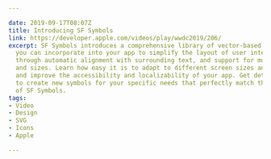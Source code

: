 ```yaml
---

date: 2019-09-17T08:07Z
title: Introducing SF Symbols
link: https://developer.apple.com/videos/play/wwdc2019/206/
excerpt: SF Symbols introduces a comprehensive library of vector-based symbols that
  you can incorporate into your app to simplify the layout of user interface elements
  through automatic alignment with surrounding text, and support for multiple weights
  and sizes. Learn how easy it is to adapt to different screen sizes and layouts,
  and improve the accessibility and localizability of your app. Get details on how
  to create new symbols for your specific needs that perfectly match the visual style
  of SF Symbols.
tags:
- Video
- Design
- SVG
- Icons
- Apple

---
```

